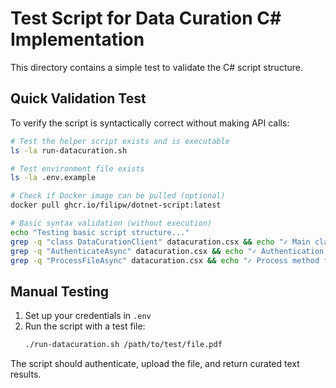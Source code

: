 # Test Script for Data Curation C# Implementation

This directory contains a simple test to validate the C# script structure.

## Quick Validation Test

To verify the script is syntactically correct without making API calls:

```bash
# Test the helper script exists and is executable
ls -la run-datacuration.sh

# Test environment file exists
ls -la .env.example

# Check if Docker image can be pulled (optional)
docker pull ghcr.io/filipw/dotnet-script:latest

# Basic syntax validation (without execution)
echo "Testing basic script structure..."
grep -q "class DataCurationClient" datacuration.csx && echo "✓ Main class found"
grep -q "AuthenticateAsync" datacuration.csx && echo "✓ Authentication method found"
grep -q "ProcessFileAsync" datacuration.csx && echo "✓ Process method found"
```

## Manual Testing

1. Set up your credentials in `.env`
2. Run the script with a test file:
   ```bash
   ./run-datacuration.sh /path/to/test/file.pdf
   ```

The script should authenticate, upload the file, and return curated text results.